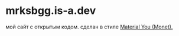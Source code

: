 # mrksbgg.is-a.dev

мой сайт с открытым кодом. сделан в стиле [Material You (Monet).](https://m3.material.io/)